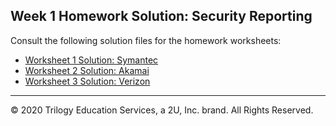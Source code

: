 ## Week 1 Homework Solution: Security Reporting

Consult the following solution files for the homework worksheets: 

* [Worksheet 1 Solution: Symantec](https://docs.google.com/document/d/1o7UDzgMREwgleWvTi9DluxFfDxXB_Zq6hpDJBW7NBhQ/edit) 
* [Worksheet 2 Solution: Akamai](https://docs.google.com/document/d/1RiQwtHOFqHJXjbWDXsw7CprNdFX0dfFrmoaE1Aj_a_c/edit#heading=h.jk36q573acq1) 
* [Worksheet 3 Solution: Verizon](https://docs.google.com/document/d/1tukPbOVg6QRuNgGXa9S-NAS-MNXNOB8sSZvs0PlbSK8/edit)

---
© 2020 Trilogy Education Services, a 2U, Inc. brand. All Rights Reserved.


